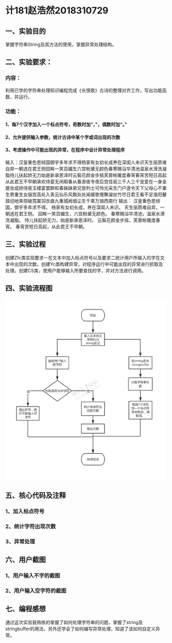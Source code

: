 # 计181赵浩然2018310729
## 一、实验目的
掌握字符串String及其方法的使用，掌握异常处理结构。
## 二、实验要求：
### 内容：
利用已学的字符串处理知识编程完成《长恨歌》古诗的整理对齐工作，写出功能函数，并运行。
### 功能：
#### 1、每7个汉字加入一个标点符号，奇数时加“，”，偶数时加“。”
#### 2、允许提供输入参数，统计古诗中某个字或词出现的次数 
#### 3、考虑操作中可能出现的异常，在程序中设计异常处理程序
输入：汉皇重色思倾国御宇多年求不得杨家有女初长成养在深闺人未识天生丽质难自弃一朝选在君王侧回眸一笑百媚生六宫粉黛无颜色春寒赐浴华清池温泉水滑洗凝脂侍儿扶起娇无力始是新承恩泽时云鬓花颜金步摇芙蓉帐暖度春宵春宵苦短日高起从此君王不早朝承欢侍宴无闲暇春从春游夜专夜后宫佳丽三千人三千宠爱在一身金屋妆成娇侍夜玉楼宴罢醉和春姊妹弟兄皆列士可怜光采生门户遂令天下父母心不重生男重生女骊宫高处入青云仙乐风飘处处闻缓歌慢舞凝丝竹尽日君王看不足渔阳鼙鼓动地来惊破霓裳羽衣曲九重城阙烟尘生千乘万骑西南行 输出： 汉皇重色思倾国，御宇多年求不得。 杨家有女初长成，养在深闺人未识。 天生丽质难自弃，一朝选在君王侧。 回眸一笑百媚生，六宫粉黛无颜色。 春寒赐浴华清池，温泉水滑洗凝脂。 侍儿扶起娇无力，始是新承恩泽时。 云鬓花颜金步摇，芙蓉帐暖度春宵。 春宵苦短日高起，从此君王不早朝。
## 三、实验过程 
创建Zfc类实现要求一在文本中加入标点符号以及要求二统计用户所输入的字在文本中出现的次数。创建Yc类构建异常，对程序运行中可能出现的异常进行抓取及处理。创建CS类，使用户能够输入所要查找的字，并对方法进行调用。
## 四、实验流程图
![image](https://github.com/Mr-Zhao125/changhenge/blob/master/%E6%9C%AA%E5%91%BD%E5%90%8D%E6%96%87%E4%BB%B6(1).jpg)
## 五、核心代码及注释

### 1、加入标点符号
### 2、统计字符出现次数
### 3、异常处理
## 六、用户截图
### 1、用户输入不字的截图
### 2、用户输入空字符的截图
## 七、编程感想
  通过这次实验我熟练的掌握了如何处理字符串的问题，掌握了string及stringbuffer的用法，另外还学会了如何编写异常处理，知道了该如何自定义异常。
